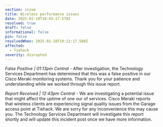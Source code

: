 ```yaml
---
section: issue
title: Wireless performance issues
date: 2025-02-18T18:43:17.578Z
resolved: true
draft: false
informational: false
pin: false
resolvedWhen: 2025-02-18T19:13:17.580Z
affected:
  - Tiehack
severity: disrupted
---
```

*False Positive | 01:13pm Central* - After investigation, the Technology Services Department has determined that this was a false positive in our Cisco Meraki monitoring systems. Thank you for your patience and understanding while we worked through this issue report.

*Report Received | 12:43pm Central* - We are investigating a potential issue that might affect the uptime of one our of services. Cisco Meraki reports that wireless clients are experiencing signal quality issues from the Garage access point at Tiehack. We are sorry for any inconvenience this may cause you. The Technology Services Department will investigate this report shortly and will update this incident post once we have more information.